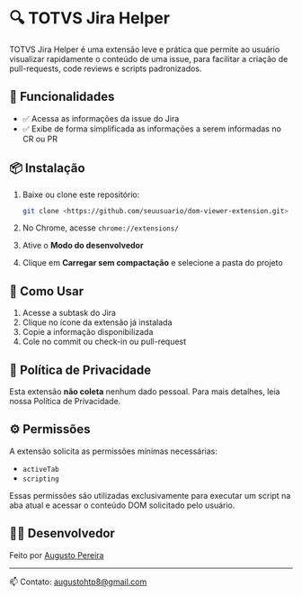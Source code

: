 # 🔍 TOTVS Jira Helper

TOTVS Jira Helper é uma extensão leve e prática que permite ao usuário visualizar rapidamente o conteúdo de uma issue, para facilitar a criação de pull-requests, code reviews e scripts padronizados.

## 🚀 Funcionalidades

- ✅ Acessa as informações da issue do Jira
- ✅ Exibe de forma simplificada as informações a serem informadas no CR ou PR

## 📦 Instalação

1. Baixe ou clone este repositório:
    
    ```bash
    git clone <https://github.com/seuusuario/dom-viewer-extension.git>
    ```
    
2. No Chrome, acesse `chrome://extensions/`
3. Ative o **Modo do desenvolvedor**
4. Clique em **Carregar sem compactação** e selecione a pasta do projeto

## 🧠 Como Usar

1. Acesse a subtask do Jira
2. Clique no ícone da extensão já instalada
3. Copie a informação disponibilizada
4. Cole no commit ou check-in ou pull-request

## 🔐 Política de Privacidade

Esta extensão **não coleta** nenhum dado pessoal. Para mais detalhes, leia nossa Política de Privacidade.

## ⚙️ Permissões

A extensão solicita as permissões mínimas necessárias:

- `activeTab`
- `scripting`

Essas permissões são utilizadas exclusivamente para executar um script na aba atual e acessar o conteúdo DOM solicitado pelo usuário.

## 👨‍💻 Desenvolvedor

Feito por [Augusto Pereira](https://github.com/augustohtpereira)

---

📫 Contato: augustohtp8@gmail.com